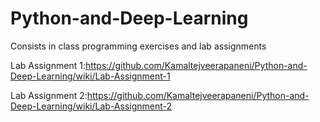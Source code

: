 # Python-and-Deep-Learning
Consists in class programming exercises and lab assignments

Lab Assignment 1:https://github.com/Kamaltejveerapaneni/Python-and-Deep-Learning/wiki/Lab-Assignment-1

Lab Assignment 2:https://github.com/Kamaltejveerapaneni/Python-and-Deep-Learning/wiki/Lab-Assignment-2



